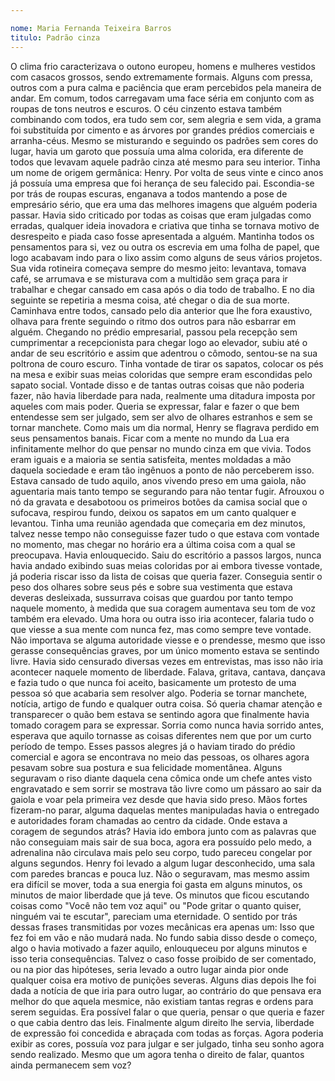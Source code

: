 ```yaml
---

nome: Maria Fernanda Teixeira Barros
titulo: Padrão cinza
---
```


O clima frio caracterizava o outono europeu, homens e mulheres vestidos com casacos grossos, sendo extremamente formais. Alguns com pressa, outros com a pura calma e paciência que eram percebidos pela maneira de andar. Em comum, todos carregavam uma face séria em conjunto com as roupas de tons neutros e escuros. O céu cinzento estava também combinando com todos, era tudo sem cor, sem alegria e sem vida, a grama foi substituída por cimento e as árvores por grandes prédios comerciais e arranha-céus.
Mesmo se misturando e seguindo os padrões sem cores do lugar, havia um garoto que possuía uma alma colorida, era diferente de todos que levavam aquele padrão cinza até mesmo para seu interior. Tinha um nome de origem germânica: Henry. Por volta de seus vinte e cinco anos já possuía uma empresa que foi herança de seu falecido pai. Escondia-se por trás de roupas escuras, enganava a todos mantendo a pose de empresário sério, que era uma das melhores imagens que alguém poderia passar. Havia sido criticado por todas as coisas que eram julgadas como erradas, qualquer ideia inovadora e criativa que tinha se tornava motivo de desrespeito e piada caso fosse apresentada a alguém. Mantinha todos os pensamentos para si, vez ou outra os escrevia em uma folha de papel, que logo acabavam indo para o lixo assim como alguns de seus vários projetos.
Sua vida rotineira começava sempre do mesmo jeito: levantava, tomava café, se arrumava e se misturava com a multidão sem graça para ir trabalhar e chegar cansado em casa após o dia todo de trabalho. E no dia seguinte se repetiria a mesma coisa, até chegar o dia de sua morte. Caminhava entre todos, cansado pelo dia anterior que lhe fora exaustivo, olhava para frente seguindo o ritmo dos outros para não esbarrar em alguém. 
Chegando no prédio empresarial, passou pela recepção sem cumprimentar a recepcionista para chegar logo ao elevador, subiu até o andar de seu escritório e assim que adentrou o cômodo, sentou-se na sua poltrona de couro escuro. Tinha vontade de tirar os sapatos, colocar os pés na mesa e exibir suas meias coloridas que sempre eram escondidas pelo sapato social. Vontade disso e de tantas outras coisas que não poderia fazer, não havia liberdade para nada, realmente uma ditadura imposta por aqueles com mais poder. Queria se expressar, falar e fazer o que bem entendesse sem ser julgado, sem ser alvo de olhares estranhos e sem se tornar manchete.
Como mais um dia normal, Henry se flagrava perdido em seus pensamentos banais. Ficar com a mente no mundo da Lua era infinitamente melhor do que pensar no mundo cinza em que vivia. Todos eram iguais e a maioria se sentia satisfeita, mentes moldadas a mão daquela sociedade e eram tão ingênuos a ponto de não perceberem isso. Estava cansado de tudo aquilo, anos vivendo preso em uma gaiola, não aguentaria mais tanto tempo se segurando para não tentar fugir. Afrouxou o nó da gravata e desabotoou os primeiros botões da camisa social que o sufocava, respirou fundo, deixou os sapatos em um canto qualquer e levantou. Tinha uma reunião agendada que começaria em dez minutos, talvez nesse tempo não conseguisse fazer tudo o que estava com vontade no momento, mas chegar no horário era a última coisa com a qual se preocupava. 
Havia enlouquecido. Saiu do escritório a passos largos, nunca havia andado exibindo suas meias coloridas por ai embora tivesse vontade, já poderia riscar isso da lista de coisas que queria fazer. Conseguia sentir o peso dos olhares sobre seus pés e sobre sua vestimenta que estava deveras desleixada, sussurrava coisas que guardou por tanto tempo naquele momento, à medida que sua coragem aumentava seu tom de voz também era elevado.
Uma hora ou outra isso iria acontecer, falaria tudo o que viesse a sua mente com nunca fez, mas como sempre teve vontade. Não importava se alguma autoridade viesse e o prendesse, mesmo que isso gerasse consequências graves, por um único momento estava se sentindo livre. Havia sido censurado diversas vezes em entrevistas, mas isso não iria acontecer naquele momento de liberdade. Falava, gritava, cantava, dançava e fazia tudo o que nunca foi aceito, basicamente um protesto de uma pessoa só que acabaria sem resolver algo. Poderia se tornar manchete, notícia, artigo de fundo e qualquer outra coisa. Só queria chamar atenção e transparecer o quão bem estava se sentindo agora que finalmente havia tomado coragem para se expressar. Sorria como nunca havia sorrido antes, esperava que aquilo tornasse as coisas diferentes nem que por um curto período de tempo. Esses passos alegres já o haviam tirado do prédio comercial e agora se encontrava no meio das pessoas, os olhares agora pesavam sobre sua postura e sua felicidade momentânea. Alguns seguravam o riso diante daquela cena cômica onde um chefe antes visto engravatado e sem sorrir se mostrava tão livre como um pássaro ao sair da gaiola e voar pela primeira vez desde que havia sido preso. 
Mãos fortes fizeram-no parar, alguma daquelas mentes manipuladas havia o entregado e autoridades foram chamadas ao centro da cidade. Onde estava a coragem de segundos atrás? Havia ido embora junto com as palavras que não conseguiam mais sair de sua boca, agora era possuído pelo medo, a adrenalina não circulava mais pelo seu corpo, tudo pareceu congelar por alguns segundos. 
Henry foi levado a algum lugar desconhecido, uma sala com paredes brancas e pouca luz. Não o seguravam, mas mesmo assim era difícil se mover, toda a sua energia foi gasta em alguns minutos, os minutos de maior liberdade que já teve. Os minutos que ficou escutando coisas como "Você não tem voz aqui" ou "Pode gritar o quanto quiser, ninguém vai te escutar", pareciam uma eternidade. O sentido por trás dessas frases transmitidas por vozes mecânicas era apenas um: Isso que fez foi em vão e não mudará nada. No fundo sabia disso desde o começo, algo o havia motivado a fazer aquilo, enlouqueceu por alguns minutos e isso teria consequências. Talvez o caso fosse proibido de ser comentado, ou na pior das hipóteses, seria levado a outro lugar ainda pior onde qualquer coisa era motivo de punições severas. 
Alguns dias depois lhe foi dada a notícia de que iria para outro lugar, ao contrário do que pensava era melhor do que aquela mesmice, não existiam tantas regras e ordens para serem seguidas. Era possível falar o que queria, pensar o que queria e fazer o que cabia dentro das leis. Finalmente algum direito lhe servia, liberdade de expressão foi concedida e abraçada com todas as forças. Agora poderia exibir as cores, possuía voz para julgar e ser julgado, tinha seu sonho agora sendo realizado. Mesmo que um agora tenha o direito de falar, quantos ainda permanecem sem voz?

